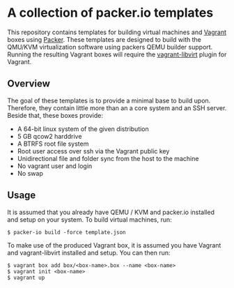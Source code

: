 A collection of packer.io templates
===================================

This repository contains templates for building virtual machines and [Vagrant](http://www.vagrantup.com/) boxes using [Packer](http://www.packer.io/).
These templates are designed to build with the QMU/KVM virtualization software using packers QEMU builder support. Running the resulting Vagrant boxes will require the [vagrant-libvirt](https://github.com/pradels/vagrant-libvirt) plugin for Vagrant.


Overview
--------

The goal of these templates is to provide a minimal base to build upon.
Therefore, they contain little more than an a core system and an SSH server.
Beside that, these boxes provide:

 * A 64-bit linux system of the given distribution
 * 5 GB qcow2 harddrive
 * A BTRFS root file system
 * Root user access over ssh via the Vagrant public key
 * Unidirectional file and folder sync from the host to the machine
 * No vagrant user and login
 * No swap


Usage
-----

It is assumed that you already have QEMU / KVM and packer.io installed and setup on your system.
To build virtual machines, run:

    $ packer-io build -force template.json

To make use of the produced Vagrant box, it is assumed you have Vagrant and vagrant-libvirt installed and setup.
You can then run:

    $ vagrant box add box/<box-name>.box --name <box-name>
    $ vagrant init <box-name>
    $ vagrant up
